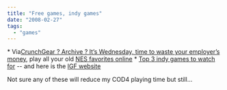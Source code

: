 ```yaml
---
title: "Free games, indy games"
date: "2008-02-27"
tags: 
  - "games"
---
```


\* Via[CrunchGear ? Archive ? It’s Wednesday, time to waste your employer’s money](http://www.crunchgear.com/2008/02/27/its-wednesday-time-to-waste-your-employers-money/ "CrunchGear"), play all your old [NES favorites online](http://nintendo8.com/toplist/more/) \* [Top 3 indy games to watch for](http://www.wired.com/gaming/gamingreviews/news/2008/02/indie_games_2008) -- and here is the [IGF website](http://www.igf.com/)

Not sure any of these will reduce my COD4 playing time but still...
